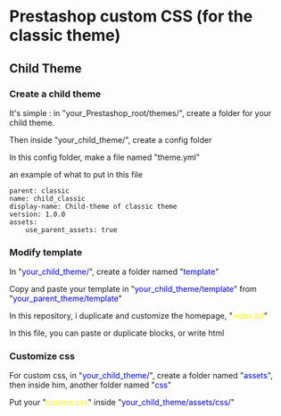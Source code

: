 <h1>Prestashop custom CSS (for the classic theme)</h1>

<h2>Child Theme</h2>

<h3>Create a child theme</h3>

<p>It's simple : in "your_Prestashop_root/themes/", create a folder for your child theme. </p>

<p>Then inside "your_child_theme/", create a config folder</p>
<p>In this config folder, make a file named "theme.yml"</p>

an example of what to put in this file
```
parent: classic
name: child_classic
display-name: Child-theme of classic theme
version: 1.0.0
assets:
    use_parent_assets: true
```

<h3>Modify template</h3>

<p>In "<span style="color:blue">your_child_theme/</span>", create a folder named "<span style="color:blue">template</span>"</p>
<p>Copy and paste your template in "<span style="color:blue">your_child_theme/template</span>" from "<span style="color:blue">your_parent_theme/template</span>"</p>
<p>In this repository, i duplicate and customize the homepage, "<span style="color:yellow">index.tpl</span>"</p>

<p>In this file, you can paste or duplicate blocks, or write html<p>

<h3>Customize css</h3>

<p>For custom css, in "<span style="color:blue">your_child_theme/</span>", create a folder named "<span style="color:blue">assets</span>", then inside him, another folder named "<span style="color:blue">css</span>"</p>
<p>Put your "<span style="color:yellow">custom.css</span>" inside "<span style="color:blue">your_child_theme/assets/css/</span>"</p>